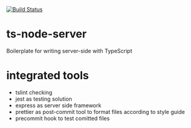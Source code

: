 [![Build Status](https://travis-ci.org/ikondrat/ts-node-server.svg?branch=master)](https://travis-ci.org/ikondrat/ts-node-server)
# ts-node-server
Boilerplate for writing server-side with TypeScript

# integrated tools
* tslint checking
* jest as testing solution
* express as server side framework
* prettier as post-commit tool to format files according to style guide
* precommit hook to test comitted files
